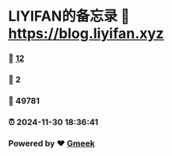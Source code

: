 # LIYIFAN的备忘录 :link: https://blog.liyifan.xyz 
### :page_facing_up: [12](https://blog.liyifan.xyz/tag.html) 
### :speech_balloon: 2 
### :hibiscus: 49781 
### :alarm_clock: 2024-11-30 18:36:41 
### Powered by :heart: [Gmeek](https://github.com/Meekdai/Gmeek)
